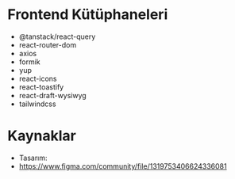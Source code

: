 # Frontend Kütüphaneleri

- @tanstack/react-query
- react-router-dom
- axios
- formik
- yup
- react-icons
- react-toastify
- react-draft-wysiwyg
- tailwindcss

# Kaynaklar

- Tasarım:
- https://www.figma.com/community/file/1319753406624336081
